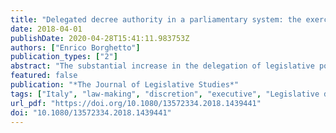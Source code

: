 ```yaml
---
title: "Delegated decree authority in a parliamentary system: the exercise of legislative delegation in Italy (1987–2013)"
date: 2018-04-01
publishDate: 2020-04-28T15:41:11.983753Z
authors: ["Enrico Borghetto"]
publication_types: ["2"]
abstract: "The substantial increase in the delegation of legislative powers from the parliament to the executive has been singled out as one of the most prominent changes in the Italian political system of the last three decades. It has given traditionally weak executives the opportunity to adopt significant reforms while bypassing the notorious fetters of the ordinary legislative process. While the literature has to date focused on the motivations to delegate, there is still a research gap on what the executive does with the delegated authority. Based on a newly collected data set covering all delegation provisions adopted from 1987 to 2013, this article analyses why, in a remarkable number of cases, the cabinet did not use the delegations. Results show that the existence of an agreement on the policy in question (as captured by the precision of delegating criteria), as well as the complexity and timing of the delegation have a significant impact on the likelihood a delegation is used."
featured: false
publication: "*The Journal of Legislative Studies*"
tags: ["Italy", "law-making", "discretion", "executive", "Legislative delegation"]
url_pdf: "https://doi.org/10.1080/13572334.2018.1439441"
doi: "10.1080/13572334.2018.1439441"
---
```


